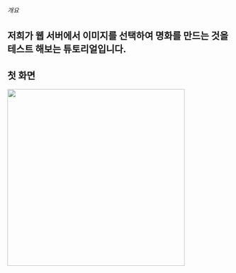 ###### 개요
## 저희가 웹 서버에서 이미지를 선택하여 명화를 만드는 것을 테스트 해보는 튜토리얼입니다.

## 첫 화면

<div>
  <img width="400" src="https://user-images.githubusercontent.com/30786827/49881907-c636b100-fe72-11e8-8abe-fa6a6c6f89af.PNG">
</div>


######



